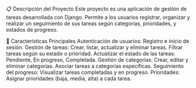 📋 Descripción del Proyecto
Este proyecto es una aplicación de gestión de tareas desarrollada con Django. Permite a los usuarios registrar, organizar y realizar un seguimiento de sus tareas según categorías, prioridades, y estados de progreso.

🚀 Características Principales
Autenticación de usuarios: Registro e inicio de sesión.
Gestión de tareas:
Crear, listar, actualizar y eliminar tareas.
Filtrar tareas según su estado o prioridad.
Actualizar el estado de las tareas: Pendiente, En progreso, Completada.
Gestión de categorías:
Crear, editar y eliminar categorías.
Asociar tareas a categorías específicas.
Seguimiento del progreso:
Visualizar tareas completadas y en progreso.
Prioridades:
Asignar prioridades (baja, media, alta) a cada tarea.

